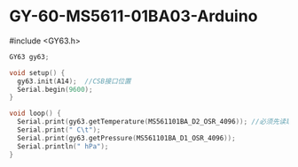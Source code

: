 # GY-60-MS5611-01BA03-Arduino

#include <GY63.h>
```C++
GY63 gy63;

void setup() {
  gy63.init(A14);  //CSB接口位置
  Serial.begin(9600);
}

void loop() {
  Serial.print(gy63.getTemperature(MS561101BA_D2_OSR_4096)); //必须先读取温度才能读取气压
  Serial.print(" C\t");
  Serial.print(gy63.getPressure(MS561101BA_D1_OSR_4096));
  Serial.println(" hPa");
}
```
